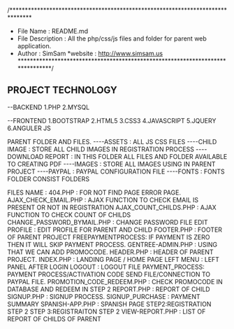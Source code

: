 /*******************************************************************************
* File Name        : README.md                                                     
* File Description : All the php/css/js files and folder for parent web application.                           
* Author           : SimSam 
*website 		   : http://www.simsam.us                                                             
*******************************************************************************/
## PROJECT TECHNOLOGY
--BACKEND
	1.PHP
	2.MYSQL

--FRONTEND
	1.BOOTSTRAP
	2.HTML5
	3.CSS3
	4.JAVASCRIPT
	5.JQUERY
	6.ANGULER JS




PARENT FOLDER AND FILES.
----ASSETS : ALL JS CSS FILES
----CHILD IMAGE : STORE ALL CHILD IMAGES IN REGISTRATION PROCESS 
----DOWNLOAD REPORT : IN THIS FOLDER ALL FILES AND FOLDER AVAILABLE TO CREATING PDF
----IMAGES : STORE ALL IMAGES USING IN PARENT PROJECT
----PAYPAL : PAYPAL CONFIGURATION FILE
----FONTS : FONTS FOLDER CONSIST FOLDERS

FILES NAME : 
404.PHP : FOR NOT FIND PAGE ERROR PAGE.
AJAX_CHECK_EMAIL.PHP : AJAX FUNCTION TO CHECK EMAIL IS PRESENT OR NOT IN REGISTRATION
AJAX_COUNT_CHILDS.PHP : AJAX FUNCTION TO CHECK COUNT OF CHILDS
CHANGE_PASSWORD_BYMAIL.PHP : CHANGE PASSWORD FILE
EDIT PROFILE : EDIT PROFILE FOR PARENT AND CHILD
FOOTER.PHP : FOOTER OF PARENT PROJECT
FREEPAYMENTPROCESS: IF PAYMENT IS ZERO THEN IT WILL SKIP PAYMENT PROCESS.
GENTREE-ADMIN.PHP : USING THAT WE CAN ADD PROMOCODE.
HEADER.PHP : HEADER OF PARENT PROJECT.
INDEX.PHP : LANDING PAGE / HOME PAGE
LEFT MENU :  LEFT PANEL AFTER LOGIN
LOGOUT : LOGOUT FILE
PAYMENT_PROCESS: PAYMENT PROCESS/ACTIVATION CODE SEND FILE/CONNECTION TO PAYPAL FILE.
PROMOTION_CODE_REDEEM.PHP : CHECK PROMOCODE IN DATABASE AND REDEEM IN STEP 2
REPORT.PHP :  REPORT OF CHILD
SIGNUP.PHP : SIGNUP PROCESS.
SIGNUP_PURCHASE : PAYMENT SUMMARY
SPANISH-APP.PHP : SPANISH PAGE 
STEP2:REGISTRATION STEP 2
STEP 3:REGISTRAITON STEP 2
VIEW-REPORT.PHP : LIST OF REPORT OF CHILDS OF PARENT 